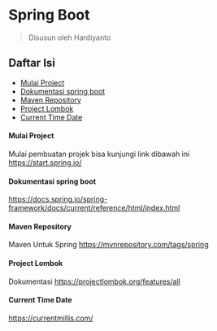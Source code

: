 # Spring Boot
> Disusun oleh Hardiyanto

## Daftar Isi
* [Mulai Project](#mulai-project)
* [Dokumentasi spring boot](#dokumentasi-spring-boot)
* [Maven Repository](#maven-repository)
* [Project Lombok](#project-lombok)
* [Current Time Date](#current-time-date)




#### Mulai Project
Mulai pembuatan projek bisa kunjungi link dibawah ini
https://start.spring.io/

#### Dokumentasi spring boot
https://docs.spring.io/spring-framework/docs/current/reference/html/index.html

#### Maven Repository
Maven Untuk Spring
https://mvnrepository.com/tags/spring

#### Project Lombok
Dokumentasi
https://projectlombok.org/features/all


#### Current Time Date
https://currentmillis.com/
